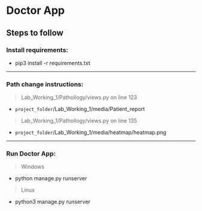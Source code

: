 # Doctor App
## Steps to follow

### Install requirements:
 - pip3 install -r requirements.txt
  
  ***
  ### Path change instructions:
> Lab_Working_1/Pathollogy/views.py on line 123
- `project_folder`/Lab_Working_1/media/Patient_report


> Lab_Working_1/Pathollogy/views.py on line 135
- `project_folder`/Lab_Working_1/media/heatmap/heatmap.png


***
 ### Run Doctor App:
  > Windows 
  - python manage.py runserver
  
  > Linux
  - python3 manage.py runserver
